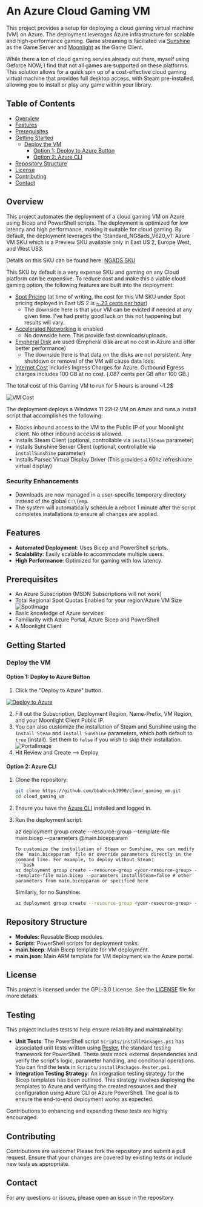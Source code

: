 # An Azure Cloud Gaming VM

This project provides a setup for deploying a cloud gaming virtual machine (VM) on Azure. The deployment leverages Azure infrastructure for scalable and high-performance gaming. Game streaming is faciliated via [Sunshine](https://docs.lizardbyte.dev/projects/sunshine/en/latest/about/overview.html) as the Game Server and [Moonlight](https://moonlight-stream.org/) as the Game Client.

While there a ton of cloud gaming servies already out there, myself using Geforce NOW, I find that not all games are supported on these platforms. This solution allows for a quick spin up of a cost-effective cloud gaming virtual machine that provides full desktop access, with Steam pre-installed, allowing you to install or play any game within your library.

## Table of Contents

- [Overview](#overview)
- [Features](#features)
- [Prerequisites](#prerequisites)
- [Getting Started](#getting-started)
  - [Deploy the VM](#deploy-the-vm)
    - [Option 1: Deploy to Azure Button](#option-1-deploy-to-azure-button)
    - [Option 2: Azure CLI](#option-2-azure-cli)
- [Repository Structure](#repository-structure)
- [License](#license)
- [Contributing](#contributing)
- [Contact](#contact)

## Overview

This project automates the deployment of a cloud gaming VM on Azure using Bicep and PowerShell scripts. The deployment is optimized for low latency and high performance, making it suitable for cloud gaming. By default, the deployment leverages the 'Standard_NG8ads_V620_v1' Azure VM SKU which is a Preview SKU available only in East US 2, Europe West, and West US3.

Details on this SKU can be found here: [NGADS SKU](https://learn.microsoft.com/en-us/AZURE/virtual-machines/ngads-v-620-series)

This SKU by default is a very expense SKU and gaming on any Cloud platform can be expensive. To reduce cost and make this a viable cloud gaming option, the following features are built into the deployment:

- [Spot Pricing](https://learn.microsoft.com/en-us/azure/virtual-machines/spot-vms) (at time of writing, the cost for this VM SKU under Spot pricing deployed in East US 2 is  [~.23 cents per hour](https://cloudprice.net/?tier=spot&filter=Standard_NG8ads_V620_v1))
    - The downside here is that your VM can be evicted if needed at any given time. I've had pretty good luck on this not happening but results will vary.
- [Accelerated Networking](https://learn.microsoft.com/en-us/azure/virtual-network/accelerated-networking-overview?tabs=redhat) is enabled
    - No downside here. This provide fast downloads/uploads.
- [Empheral Disk](https://learn.microsoft.com/en-us/azure/virtual-machines/ephemeral-os-disks) are used (Empheral disk are at no cost in Azure and offer better performance)
    - The downside here is that data on the disks are not persistent. Any shutdown or removal of the VM will cause data loss.
- [Internet Cost](https://azure.microsoft.com/en-us/pricing/details/bandwidth/) includes Ingress Charges for Azure. Outbound Egress charges includes 100 GB at no cost. (.087 cents per GB after 100 GB.)

The total cost of this Gaming VM to run for 5 hours is around ~1.2$

![VM Cost](./ReadMe%20Files/VM%20Cost.png)

The deployment deploys a Windows 11 22H2 VM on Azure and runs a install script that accomplishes the following:
- Blocks inbound access to the VM to the Public IP of your Moonlight client. No other inbound access is allowed.
- Installs Steam Client (optional, controllable via `installSteam` parameter)
- Installs Sunshine Server Client (optional, controllable via `installSunshine` parameter)
- Installs Parsec Virtual Display Driver (This provides a 60hz refresh rate virtual display)

### Security Enhancements
- Downloads are now managed in a user-specific temporary directory instead of the global `C:\Temp`.
- The system will automatically schedule a reboot 1 minute after the script completes installations to ensure all changes are applied.

## Features

- **Automated Deployment**: Uses Bicep and PowerShell scripts.
- **Scalability**: Easily scalable to accommodate multiple users.
- **High Performance**: Optimized for gaming with low latency.

## Prerequisites

- An Azure Subscription (MSDN Subscriptions will not work)
- Total Regional Spot Quotas Enabled for your region/Azure VM Size
![SpotImage](./ReadMe%20Files/Spot%20Request.png)
- Basic knowledge of Azure services
- Familiarity with Azure Portal, Azure Bicep and PowerShell
- A Moonlight Client

## Getting Started

### Deploy the VM

#### Option 1: Deploy to Azure Button

1. Click the "Deploy to Azure" button.

[![Deploy to Azure](https://aka.ms/deploytoazurebutton)](https://portal.azure.com/#create/Microsoft.Template/uri/https%3A%2F%2Fraw.githubusercontent.com%2Fbbabcock1990%2Fcloud_gaming_vm%2Fmain%2Fmain.json)

2. Fill out the Subscription, Deployment Region, Name-Prefix, VM Region, and your Moonlight Client Public IP.
3. You can also customize the installation of Steam and Sunshine using the `Install Steam` and `Install Sunshine` parameters, which both default to `true` (install). Set them to `false` if you wish to skip their installation.
![PortalImage](./ReadMe%20Files/Portal%20Deployment.png)
4. Hit Review and Create --> Deploy

#### Option 2: Azure CLI

1. Clone the repository:

    ```bash
    git clone https://github.com/bbabcock1990/cloud_gaming_vm.git
    cd cloud_gaming_vm
    ```

2. Ensure you have the [Azure CLI](https://learn.microsoft.com/en-us/cli/azure/what-is-azure-cli) installed and logged in.
3. Run the deployment script:

    az deployment group create --resource-group <your-resource-group> --template-file main.bicep --parameters @main.bicepparam
    ```
    To customize the installation of Steam or Sunshine, you can modify the `main.bicepparam` file or override parameters directly in the command line. For example, to deploy without Steam:
    ```bash
    az deployment group create --resource-group <your-resource-group> --template-file main.bicep --parameters installSteam=false # other parameters from main.bicepparam or specified here
    ```
    Similarly, for no Sunshine:
    ```bash
    az deployment group create --resource-group <your-resource-group> --template-file main.bicep --parameters installSunshine=false
    ```

## Repository Structure

- **Modules**: Reusable Bicep modules.
- **Scripts**: PowerShell scripts for deployment tasks.
- **main.bicep**: Main Bicep template for VM deployment.
- **main.json**: Main ARM template for VM deployment via the Azure portal.

## License

This project is licensed under the GPL-3.0 License. See the [LICENSE](LICENSE) file for more details.

## Testing

This project includes tests to help ensure reliability and maintainability:

- **Unit Tests**: The PowerShell script `Scripts/installPackages.ps1` has associated unit tests written using [Pester](https_pester.dev/), the standard testing framework for PowerShell. These tests mock external dependencies and verify the script's logic, parameter handling, and conditional operations. You can find the tests in `Scripts/installPackages.Pester.ps1`.
- **Integration Testing Strategy**: An integration testing strategy for the Bicep templates has been outlined. This strategy involves deploying the templates to Azure and verifying the created resources and their configuration using Azure CLI or Azure PowerShell. The goal is to ensure the end-to-end deployment works as expected.

Contributions to enhancing and expanding these tests are highly encouraged.

## Contributing

Contributions are welcome! Please fork the repository and submit a pull request. Ensure that your changes are covered by existing tests or include new tests as appropriate.

## Contact

For any questions or issues, please open an issue in the repository.
